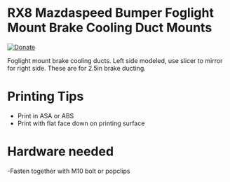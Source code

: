 # RX8 Mazdaspeed Bumper Foglight Mount Brake Cooling Duct Mounts

[![Donate](https://img.shields.io/badge/Donate-PayPal-green.svg)](https://www.paypal.com/cgi-bin/webscr?cmd=_donations&business=GA2ATM7VC5LZL&currency_code=USD&source=url)

Foglight mount brake cooling ducts. Left side modeled, use slicer to mirror for right side. These are for 2.5in brake ducting.

# Printing Tips
- Print in ASA or ABS
- Print with flat face down on printing surface

# Hardware needed
-Fasten together with M10 bolt or popclips
